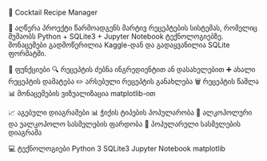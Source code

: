 🍹 Cocktail Recipe Manager

📄 აღწერა
პროექტი წარმოადგენს მარტივ რეცეპტების სისტემას, რომელიც მუშაობს Python + SQLite3 + Jupyter Notebook ტექნოლოგიებზე. მონაცემები გადმოწერილია Kaggle-დან და გადაყვანილია SQLite ფორმატში.

🔧 ფუნქციები
🔍 რეცეპტის ძებნა ინგრედიენტით ან დასახელებით
➕ ახალი რეცეპტის დამატება
✏️ არსებული რეცეპტის განახლება
🗑️ რეცეპტის წაშლა
📊 მონაცემების ვიზუალიზაცია matplotlib-ით

📈 აგებული დიაგრამები
📊 ჭიქის ტიპების პოპულარობა
🥧 ალკოჰოლური და უალკოჰოლო სასმელების ფარდობა
📏 პოპულარული სასმელების დიაგრამა


💻 ტექნოლოგიები
Python 3
SQLite3
Jupyter Notebook
matplotlib
